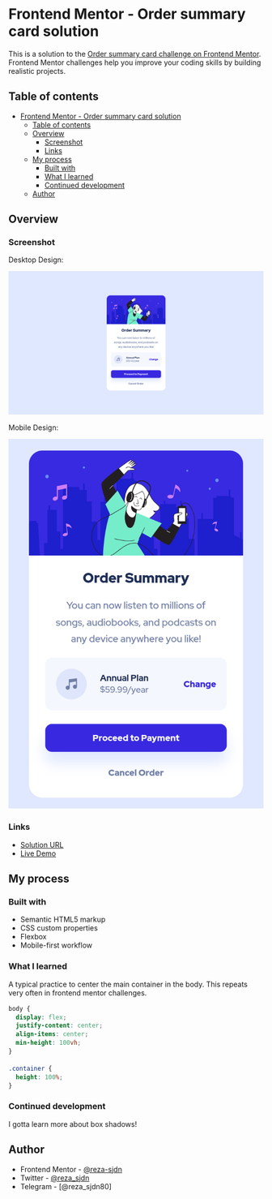 # Frontend Mentor - Order summary card solution

This is a solution to the [Order summary card challenge on Frontend Mentor](https://www.frontendmentor.io/challenges/order-summary-component-QlPmajDUj). Frontend Mentor challenges help you improve your coding skills by building realistic projects. 

## Table of contents

- [Frontend Mentor - Order summary card solution](#frontend-mentor---order-summary-card-solution)
  - [Table of contents](#table-of-contents)
  - [Overview](#overview)
    - [Screenshot](#screenshot)
    - [Links](#links)
  - [My process](#my-process)
    - [Built with](#built-with)
    - [What I learned](#what-i-learned)
    - [Continued development](#continued-development)
  - [Author](#author)
  
## Overview

### Screenshot

Desktop Design:

![](./desktop-screenshot.png)

Mobile Design:

![](./mobile-screenshot.png)


### Links

- [Solution URL](https://github.com/reza-sjdn/order-summary-component)
- [Live Demo](https://reza-sjdn.github.io/order-summary-component/)


## My process

### Built with

- Semantic HTML5 markup
- CSS custom properties
- Flexbox
- Mobile-first workflow


### What I learned

A typical practice to center the main container in the body.
This repeats very often in frontend mentor challenges.

```css
body {
  display: flex;
  justify-content: center;
  align-items: center;
  min-height: 100vh;
}

.container {
  height: 100%;
}
```


### Continued development

I gotta learn more about box shadows!


## Author

- Frontend Mentor - [@reza-sjdn](https://www.frontendmentor.io/profile/reza-sjdn)
- Twitter - [@reza_sjdn](https://www.twitter.com/reza_sjdn)
- Telegram - [@reza_sjdn80]